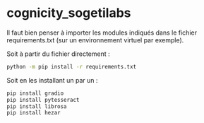 # cognicity_sogetilabs

Il faut bien penser à importer les modules indiqués dans le fichier requirements.txt (sur un environnement virtuel par exemple).

Soit à partir du fichier directement :
```bash
python -m pip install -r requirements.txt
```

Soit en les installant un par un :
```bash
pip install gradio
pip install pytesseract
pip install librosa
pip install hezar
```
